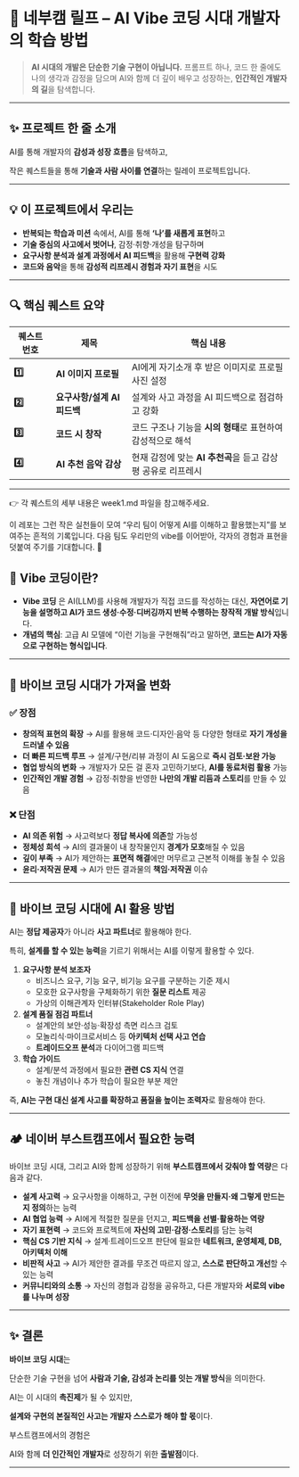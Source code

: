 # 🌿 네부캠 릴프 – AI **Vibe 코딩** 시대 개발자의 학습 **방법**

> **AI 시대의 개발은 단순한 기술 구현이 아닙니다.**
> 프롬프트 하나, 코드 한 줄에도 나의 생각과 감정을 담으며 AI와 함께 더 깊이 배우고 성장하는,
> **인간적인 개발자의 길**을 탐색합니다.

---

## ✨ 프로젝트 한 줄 소개

AI를 통해 개발자의 **감성과 성장 흐름**을 탐색하고,

작은 퀘스트들을 통해 **기술과 사람 사이를 연결**하는 릴레이 프로젝트입니다.

---

## 💡 이 프로젝트에서 우리는

- **반복되는 학습과 미션** 속에서, AI를 통해 **‘나’를 새롭게 표현**하고
- **기술 중심의 사고에서 벗어나**, 감정·취향·개성을 탐구하며
- **요구사항 분석과 설계 과정에서 AI 피드백**을 활용해 **구현력 강화**
- **코드와 음악**을 통해 **감성적 리프레시 경험과 자기 표현**을 시도

---

## 🔍 핵심 퀘스트 요약

| 퀘스트 번호 | 제목                        | 핵심 내용                                                    |
| ----------- | --------------------------- | ------------------------------------------------------------ |
| **1️⃣**      | **AI 이미지 프로필**        | AI에게 자기소개 후 받은 이미지로 프로필 사진 설정            |
| **2️⃣**      | **요구사항/설계 AI 피드백** | 설계와 사고 과정을 AI 피드백으로 점검하고 강화               |
| **3️⃣**      | **코드 시 창작**            | 코드 구조나 기능을 **시의 형태**로 표현하여 감성적으로 해석  |
| **4️⃣**      | **AI 추천 음악 감상**       | 현재 감정에 맞는 **AI 추천곡**을 듣고 감상평 공유로 리프레시 |

---

👉 각 퀘스트의 세부 내용은 week1.md 파일을 참고해주세요.

이 레포는 그런 작은 실천들이 모여
“우리 팀이 어떻게 AI를 이해하고 활용했는지”를 보여주는 흔적의 기록입니다.
다음 팀도 우리만의 vibe를 이어받아, 각자의 경험과 표현을 덧붙여 주기를 기대합니다. 🌱

## 🌱 **Vibe 코딩이란?**

- **Vibe 코딩** 은 AI(LLM)를 사용해 개발자가 직접 코드를 작성하는 대신, **자연어로 기능을 설명하고 AI가 코드 생성·수정·디버깅까지 반복 수행하는 창작적 개발 방식**입니다.
- **개념의 핵심**:
  고급 AI 모델에 “이런 기능을 구현해줘”라고 말하면, **코드는 AI가 자동으로 구현하는 형식입니다**.

---

## 🚀 **바이브 코딩 시대가 가져올 변화**

### ✅ 장점

- **창의적 표현의 확장**
  → AI를 활용해 코드·디자인·음악 등 다양한 형태로 **자기 개성을 드러낼 수 있음**
- **더 빠른 피드백 루프**
  → 설계/구현/리뷰 과정이 AI 도움으로 **즉시 검토·보완 가능**
- **협업 방식의 변화**
  → 개발자가 모든 걸 혼자 고민하기보다, **AI를 동료처럼 활용** 가능
- **인간적인 개발 경험**
  → 감정·취향을 반영한 **나만의 개발 리듬과 스토리**를 만들 수 있음

### ❌ 단점

- **AI 의존 위험**
  → 사고력보다 **정답 복사에 의존**할 가능성
- **정체성 희석**
  → AI의 결과물이 내 창작물인지 **경계가 모호**해질 수 있음
- **깊이 부족**
  → AI가 제안하는 **표면적 해결**에만 머무르고 근본적 이해를 놓칠 수 있음
- **윤리·저작권 문제**
  → AI가 만든 결과물의 **책임·저작권** 이슈

---

## 🤖 **바이브 코딩 시대에 AI 활용 방법**

AI는 **정답 제공자**가 아니라 **사고 파트너**로 활용해야 한다.

특히, **설계를 할 수 있는 능력**을 기르기 위해서는 AI를 이렇게 활용할 수 있다.

1. **요구사항 분석 보조자**
   - 비즈니스 요구, 기능 요구, 비기능 요구를 구분하는 기준 제시
   - 모호한 요구사항을 구체화하기 위한 **질문 리스트** 제공
   - 가상의 이해관계자 인터뷰(Stakeholder Role Play)
2. **설계 품질 점검 파트너**
   - 설계안의 보안·성능·확장성 측면 리스크 검토
   - 모놀리식·마이크로서비스 등 **아키텍처 선택 사고 연습**
   - **트레이드오프 분석**과 다이어그램 피드백
3. **학습 가이드**
   - 설계/분석 과정에서 필요한 **관련 CS 지식** 연결
   - 놓친 개념이나 추가 학습이 필요한 부분 제안

즉, **AI는 구현 대신 설계 사고를 확장하고 품질을 높이는 조력자**로 활용해야 한다.

---

## 🏕 **네이버 부스트캠프에서 필요한 능력**

바이브 코딩 시대, 그리고 AI와 함께 성장하기 위해 **부스트캠프에서 갖춰야 할 역량**은 다음과 같다.

- **설계 사고력**
  → 요구사항을 이해하고, 구현 이전에 **무엇을 만들지·왜 그렇게 만드는지 정의**하는 능력
- **AI 협업 능력**
  → AI에게 적절한 질문을 던지고, **피드백을 선별·활용하는 역량**
- **자기 표현력**
  → 코드와 프로젝트에 **자신의 고민·감정·스토리**를 담는 능력
- **핵심 CS 기반 지식**
  → 설계·트레이드오프 판단에 필요한 **네트워크, 운영체제, DB, 아키텍처 이해**
- **비판적 사고**
  → AI가 제안한 결과를 무조건 따르지 않고, **스스로 판단하고 개선**할 수 있는 능력
- **커뮤니티와의 소통**
  → 자신의 경험과 감정을 공유하고, 다른 개발자와 **서로의 vibe를 나누며 성장**

---

## ✨ 결론

**바이브 코딩 시대**는

단순한 기술 구현을 넘어 **사람과 기술, 감성과 논리를 잇는 개발 방식**을 의미한다.

AI는 이 시대의 **촉진제**가 될 수 있지만,

**설계와 구현의 본질적인 사고는 개발자 스스로가 해야 할 몫**이다.

부스트캠프에서의 경험은

AI와 함께 **더 인간적인 개발자**로 성장하기 위한 **출발점**이다.

---

